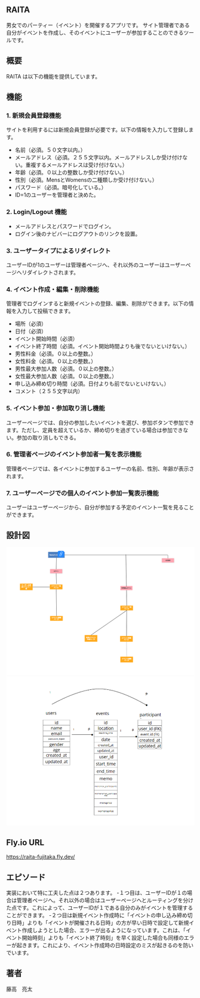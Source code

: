 ## RAITA
男女でのパーティー（イベント）を開催するアプリです。
サイト管理者である自分がイベントを作成し、そのイベントにユーザーが参加することのできるツールです。

## 概要

RAITA は以下の機能を提供しています。

## 機能

### 1. 新規会員登録機能

サイトを利用するには新規会員登録が必要です。以下の情報を入力して登録します。

- 名前（必須。５０文字以内。）
- メールアドレス（必須。２５５文字以内。メールアドレスしか受け付けない。重複するメールアドレスは受け付けない。）
- 年齢（必須。０以上の整数しか受け付けない。）
- 性別（必須。MensとWomensの二種類しか受け付けない。）
- パスワード（必須。暗号化している。）
- ID=1のユーザーを管理者と決めた。

### 2. Login/Logout 機能
- メールアドレスとパスワードでログイン。
- ログイン後のナビバーにログアウトのリンクを設置。

### 3. ユーザータイプによるリダイレクト

ユーザーIDが1のユーザーは管理者ページへ、それ以外のユーザーはユーザーページへリダイレクトされます。

### 4. イベント作成・編集・削除機能

管理者でログインすると新規イベントの登録、編集、削除ができます。以下の情報を入力して投稿できます。

- 場所（必須）
- 日付（必須）
- イベント開始時間（必須）
- イベント終了時間（必須。イベント開始時間よりも後でないといけない。）
- 男性料金（必須。０以上の整数。）
- 女性料金（必須。０以上の整数。）
- 男性最大参加人数（必須。０以上の整数。）
- 女性最大参加人数（必須。０以上の整数。）
- 申し込み締め切り時間（必須。日付よりも前でないといけない。）
- コメント（２５５文字以内）

### 5. イベント参加・参加取り消し機能

ユーザーページでは、自分の参加したいイベントを選び、参加ボタンで参加できます。ただし、定員を超えているか、締め切りを過ぎている場合は参加できない。参加の取り消しもできる。

### 6. 管理者ページのイベント参加者一覧を表示機能

管理者ページでは、各イベントに参加するユーザーの名前、性別、年齢が表示されます。

### 7. ユーザーページでの個人のイベント参加一覧表示機能

ユーザーはユーザーページから、自分が参加する予定のイベント一覧を見ることができます。

## 設計図
![サイトマップ](images/sitemap.png)
![データベース図](images/databasemap.png)

## Fly.io URL

https://raita-fujitaka.fly.dev/

## エピソード

実装において特に工夫した点は２つあります。
-１つ目は、ユーザーIDが１の場合は管理者ページへ。それ以外の場合はユーザーページへとルーティングを分けた点です。これによって、ユーザーIDが１である自分のみがイベントを管理することができます。
-２つ目は新規イベント作成時に「イベントの申し込み締め切り日時」よりも「イベントが開催される日時」の方が早い日時で設定して新規イベント作成しようとした場合、エラーが出るようになっています。これは、「イベント開始時刻」よりも「イベント終了時刻」を早く設定した場合も同様のエラーが起きます。これにより、イベント作成時の日時設定のミスが起きるのを防いでいます。



## 著者

藤高　亮太

